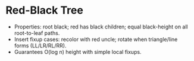 # Red-Black Tree

- Properties: root black; red has black children; equal black-height on all root-to-leaf paths.
- Insert fixup cases: recolor with red uncle; rotate when triangle/line forms (LL/LR/RL/RR).
- Guarantees O(log n) height with simple local fixups.
